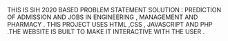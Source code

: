 THIS IS SIH 2020 BASED PROBLEM STATEMENT SOLUTION : PREDICTION OF ADMISSION AND JOBS IN ENGINEERING , MANAGEMENT AND PHARMACY . THIS PROJECT USES HTML ,CSS , JAVASCRIPT AND PHP .THE WEBSITE  IS BUILT TO MAKE IT INTERACTIVE WITH THE USER .

